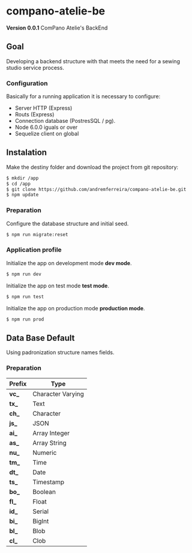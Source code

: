# compano-atelie-be
**Version 0.0.1** ComPano Atelie's BackEnd

## Goal
Developing a backend structure with that meets the need for a sewing studio service process.

### Configuration
Basically for a running application it is necessary to configure:
- Server HTTP (Express)
- Routs (Express)
- Connection database (PostresSQL / pg).
- Node 6.0.0 iguals or over
- Sequelize client on global

## Instalation
Make the destiny folder and download the project from git repository:

```sh
$ mkdir /app
$ cd /app
$ git clone https://github.com/andremferreira/compano-atelie-be.git
$ npm update
```
### Preparation 
Configure the database structure and initial seed.
```sh
$ npm run migrate:reset
```
### Application profile
Initialize the app on development mode **dev mode**.
```sh
$ npm run dev
```
Initialize the app on test mode **test mode**.
```sh
$ npm run test
```
Initialize the app on production mode **production mode**.
```sh
$ npm run prod
```

## Data Base Default
Using padronization structure names fields.

### Preparation
| Prefix | Type |
| ------------- | ------------- |
|**vc_**|Character Varying|
|**tx_**|Text|
|**ch_**|Character|
|**js_**|JSON|
|**ai_**|Array Integer|
|**as_**|Array String|
|**nu_** |Numeric|
|**tm_**|Time|
|**dt_**|Date|
|**ts_**|Timestamp|
|**bo_**|Boolean|
|**fl_**|Float|
|**id_**|Serial|
|**bi_**|BigInt|
|**bl_** |Blob|
|**cl_**|Clob|
